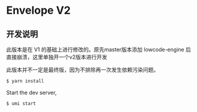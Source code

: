 # Envelope V2

## 开发说明

此版本是在 V1 的基础上进行修改的。原先master版本添加 lowcode-engine 后直接崩溃，这里单独开一个v2版本进行开发

此版本并不一定是最终版，因为不排除再一次发生依赖污染问题。


```bash
$ yarn install
```

Start the dev server,

```bash
$ umi start
```
